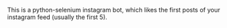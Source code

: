 This is a python-selenium instagram bot, which likes the first posts of your instagram feed (usually the first 5).